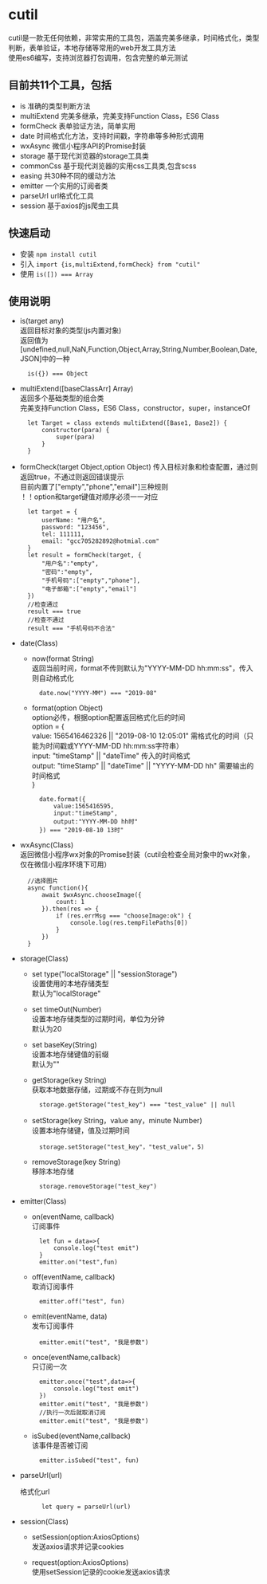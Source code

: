 # cutil

cutil是一款无任何依赖，非常实用的工具包，涵盖完美多继承，时间格式化，类型判断，表单验证，本地存储等常用的web开发工具方法 <br>
使用es6编写，支持浏览器打包调用，包含完整的单元测试

## 目前共11个工具，包括

- is			准确的类型判断方法
- multiExtend	完美多继承，完美支持Function Class，ES6 Class
- formCheck		表单验证方法，简单实用
- date			时间格式化方法，支持时间戳，字符串等多种形式调用
- wxAsync		微信小程序API的Promise封装
- storage		基于现代浏览器的storage工具类
- commonCss		基于现代浏览器的实用css工具类,包含scss
- easing		共30种不同的缓动方法
- emitter		一个实用的订阅者类
- parseUrl		url格式化工具
- session		基于axios的js爬虫工具

## 快速启动

- 安装			`npm install cutil`
- 引入			`import {is,multiExtend,formCheck} from "cutil"`
- 使用			`is([]) === Array`

## 使用说明

- is(target any)<br>
		返回目标对象的类型(js内置对象)<br>
		返回值为[undefined,null,NaN,Function,Object,Array,String,Number,Boolean,Date,JSON]中的一种
		
		is({}) === Object
	
- multiExtend([baseClassArr] Array)	<br>
		返回多个基础类型的组合类<br>
		完美支持Function Class，ES6 Class，constructor，super，instanceOf
		
		let Target = class extends multiExtend([Base1, Base2]) {
			constructor(para) {
				super(para)
			}
		}
	
- formCheck(target Object,option Object)
		传入目标对象和检查配置，通过则返回true，不通过则返回错误提示<br>
		目前内置了["empty","phone","email"]三种规则<br>
		！！option和target键值对顺序必须一一对应<br>
		
		let target = {
			userName: "用户名",
			password: "123456",
			tel: 111111,
			email: "gcc705282892@hotmial.com"
		}
		let result = formCheck(target, {
			"用户名":"empty",
			"密码":"empty",
			"手机号码":["empty","phone"],
			"电子邮箱":["empty","email"]
		})
		//检查通过
		result === true
		//检查不通过
		result === "手机号码不合法"

- date(Class)
	- now(format String)<br>
			返回当前时间，format不传则默认为"YYYY-MM-DD hh:mm:ss"，传入则自动格式化<br>
			
			date.now("YYYY-MM") === "2019-08"
			
	- format(option Object)<br>
			option必传，根据option配置返回格式化后的时间<br>
			option = {<br>
				value: 1565416462326 || "2019-08-10 12:05:01" 需格式化的时间（只能为时间戳或YYYY-MM-DD hh:mm:ss字符串）<br>
				input: "timeStamp" || "dateTime" 传入的时间格式<br>
				output: "timeStamp" || "dateTime" || "YYYY-MM-DD hh" 需要输出的时间格式<br>
			}
			
			date.format({
				value:1565416595,
				input:"timeStamp",
				output:"YYYY-MM-DD hh时"
			}) === "2019-08-10 13时"
			
- wxAsync(Class)			
		返回微信小程序wx对象的Promise封装（cutil会检查全局对象中的wx对象，仅在微信小程序环境下可用）
		
		//选择图片
		async function(){
			await $wxAsync.chooseImage({
				count: 1
			}).then(res => {
				if (res.errMsg === "chooseImage:ok") {
					console.log(res.tempFilePaths[0])
				}
			})
		}

- storage(Class)			
	- set type("localStorage" || "sessionStorage")<br>
			设置使用的本地存储类型<br>
			默认为"localStorage"
		
	- set timeOut(Number)<br>
			设置本地存储类型的过期时间，单位为分钟<br>
			默认为20
	
	- set baseKey(String)<br>
			设置本地存储键值的前缀<br>
			默认为""
			
	- getStorage(key String)<br>
			获取本地数据存储，过期或不存在则为null
			
			storage.getStorage("test_key") === "test_value" || null
			
	- setStorage(key String，value any，minute Number)<br>
			设置本地存储键，值及过期时间
			
			storage.setStorage("test_key"，"test_value"，5)
	
	- removeStorage(key String)<br>
			移除本地存储
			
			storage.removeStorage("test_key")

- emitter(Class)			
	- on(eventName, callback)<br>
			订阅事件<br>
			
			let fun = data=>{
				console.log("test emit")
			}
			emitter.on("test",fun)
		
	- off(eventName, callback)<br>
			取消订阅事件<br>

			emitter.off("test", fun)
	
	- emit(eventName, data)<br>
			发布订阅事件<br>

			emitter.emit("test", "我是参数")
	
	- once(eventName,callback)<br>
			只订阅一次<br>

			emitter.once("test",data=>{
				console.log("test emit")
			})
			emitter.emit("test", "我是参数")
			//执行一次后就取消订阅
			emitter.emit("test", "我是参数")
	
	- isSubed(eventName,callback)<br>
			该事件是否被订阅<br>

			emitter.isSubed("test", fun)

- parseUrl(url)

	格式化url

			let query = parseUrl(url)

- session(Class)

	- setSession(option:AxiosOptions)<br>
			发送axios请求并记录cookies
	
	- request(option:AxiosOptions)<br>
			使用setSession记录的cookie发送axios请求

